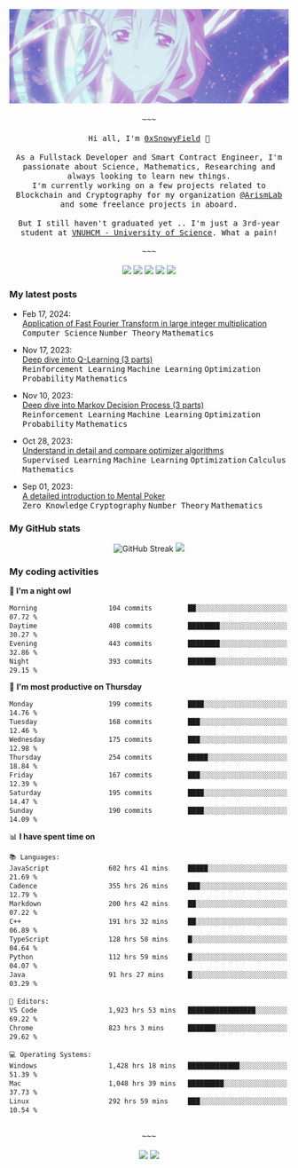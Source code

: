 <div align='center'>
<img src="./assets/banner.gif" alt="Banner" width="1000" />
  <samp>
    </br></br>~~~</br></br>
    Hi all, I'm <a href="https://snowyfield.me/">0xSnowyField</a> 🧸
    </br></br>
    As a Fullstack Developer and Smart Contract Engineer, I'm passionate about Science, Mathematics, Researching and always looking to learn new things.</br> I'm currently working on a few projects related to Blockchain and Cryptography for my organization <a href="https://github.com/ArismLab">@ArismLab</a> and some freelance projects in aboard.
    </br></br>
    But I still haven't graduated yet .. I'm just a 3rd-year student at <a href="https://en.hcmus.edu.vn/">VNUHCM - University of Science</a>. What a pain!
    </br></br>~~~</br></br>
  </samp>
  <a href = "https://wakatime.com/@SnowyField1906" target="_blank"><img src="https://img.shields.io/badge/-Wakatime-000000?style=for-the-badge&logo=wakatime&logoColor=white"></a>
  <a href="https://linkedin.com/in/NHThuan" target="_blank"><img src="https://img.shields.io/badge/-LinkedIn-0A66C2?style=for-the-badge&logo=linkedin&logoColor=white"></a>
  <a href="https://stackoverflow.com/users/17358240/snowyfield" target="_blank"><img src="https://img.shields.io/badge/StackOverflow-F58025?style=for-the-badge&logo=stackoverflow&logoColor=white" target="_blank"></a>
  <a href="https://facebook.com/SnowyField1906" target="_blank"><img src="https://img.shields.io/badge/-Facebook-0A66C2?style=for-the-badge&logo=facebook&logoColor=white"></a>
  <a href="https://x.com/SnowyField1906" target="_blank"><img src="https://img.shields.io/badge/-Twitter-000000?style=for-the-badge&logo=x&logoColor=white"></a>
</div>

### My latest posts

- Feb 17, 2024\: <br/>
  <a href="https://www.snowyfield.me/posts/ung-dung-fast-fourier-transform-trong-phep-nhan-so-nguyen-lon" target="_blank">Application of Fast Fourier Transform in large integer multiplication</a><br/>
  <kbd>Computer Science</kbd> <kbd>Number Theory</kbd> <kbd>Mathematics</kbd>
  
- Nov 17, 2023\: <br/>
  <a href="https://www.snowyfield.me/posts/hieu-sau-ve-q-learning-phan-1" target="_blank">Deep dive into Q-Learning (3 parts)</a><br/>
  <kbd>Reinforcement Learning</kbd> <kbd>Machine Learning</kbd> <kbd>Optimization</kbd> <kbd>Probability</kbd> <kbd>Mathematics</kbd>
  
- Nov 10, 2023\: <br/>
  <a href="https://www.snowyfield.me/posts/hieu-sau-ve-markov-decision-process-phan-1" target="_blank">Deep dive into Markov Decision Process (3 parts)</a><br/>
  <kbd>Reinforcement Learning</kbd> <kbd>Machine Learning</kbd> <kbd>Optimization</kbd> <kbd>Probability</kbd> <kbd>Mathematics</kbd>
  
- Oct 28, 2023\: <br/>
  <a href="https://www.snowyfield.me/posts/tim-hieu-chi-tiet-va-so-sanh-cac-thuat-toan-optimizer" target="_blank">Understand in detail and compare optimizer algorithms</a><br/>
  <kbd>Supervised Learning</kbd> <kbd>Machine Learning</kbd> <kbd>Optimization</kbd> <kbd>Calculus</kbd> <kbd>Mathematics</kbd>
  
- Sep 01, 2023\: <br/>
  <a href="https://www.snowyfield.me/posts/gioi-thieu-chi-tiet-ve-bai-toan-mental-poker" target="_blank">A detailed introduction to Mental Poker</a><br/>
  <kbd>Zero Knowledge</kbd> <kbd>Cryptography</kbd> <kbd>Number Theory</kbd> <kbd>Mathematics</kbd>

### My GitHub stats

<div align="center">
  <img src="https://github-readme-streak-stats.herokuapp.com?user=SnowyFIeld1906&theme=swift&hide_border=true&date_format=M%20j%5B%2C%20Y%5D&card_width=1000" alt="GitHub Streak" />
  <img src='http://github-profile-summary-cards.vercel.app/api/cards/profile-details?username=SnowyFIeld1906&theme=swift' width='1000px'/>
</div>

### My coding activities

<!--START_SECTION:waka-->
**🦉 I'm a night owl** 

```text
Morning                  104 commits         ██░░░░░░░░░░░░░░░░░░░░░░░   07.72 % 
Daytime                  408 commits         ████████░░░░░░░░░░░░░░░░░   30.27 % 
Evening                  443 commits         ████████░░░░░░░░░░░░░░░░░   32.86 % 
Night                    393 commits         ███████░░░░░░░░░░░░░░░░░░   29.15 % 
```
📅 **I'm most productive on Thursday** 

```text
Monday                   199 commits         ████░░░░░░░░░░░░░░░░░░░░░   14.76 % 
Tuesday                  168 commits         ███░░░░░░░░░░░░░░░░░░░░░░   12.46 % 
Wednesday                175 commits         ███░░░░░░░░░░░░░░░░░░░░░░   12.98 % 
Thursday                 254 commits         █████░░░░░░░░░░░░░░░░░░░░   18.84 % 
Friday                   167 commits         ███░░░░░░░░░░░░░░░░░░░░░░   12.39 % 
Saturday                 195 commits         ████░░░░░░░░░░░░░░░░░░░░░   14.47 % 
Sunday                   190 commits         ████░░░░░░░░░░░░░░░░░░░░░   14.09 % 
```


📊 **I have spent time on** 

```text
📚 Languages: 
JavaScript               602 hrs 41 mins     █████░░░░░░░░░░░░░░░░░░░░   21.69 % 
Cadence                  355 hrs 26 mins     ███░░░░░░░░░░░░░░░░░░░░░░   12.79 % 
Markdown                 200 hrs 42 mins     ██░░░░░░░░░░░░░░░░░░░░░░░   07.22 % 
C++                      191 hrs 32 mins     ██░░░░░░░░░░░░░░░░░░░░░░░   06.89 % 
TypeScript               128 hrs 58 mins     █░░░░░░░░░░░░░░░░░░░░░░░░   04.64 % 
Python                   112 hrs 59 mins     █░░░░░░░░░░░░░░░░░░░░░░░░   04.07 % 
Java                     91 hrs 27 mins      █░░░░░░░░░░░░░░░░░░░░░░░░   03.29 % 

📑 Editors: 
VS Code                  1,923 hrs 53 mins   █████████████████░░░░░░░░   69.22 % 
Chrome                   823 hrs 3 mins      ███████░░░░░░░░░░░░░░░░░░   29.62 % 

💻 Operating Systems: 
Windows                  1,428 hrs 18 mins   █████████████░░░░░░░░░░░░   51.39 % 
Mac                      1,048 hrs 39 mins   █████████░░░░░░░░░░░░░░░░   37.73 % 
Linux                    292 hrs 59 mins     ███░░░░░░░░░░░░░░░░░░░░░░   10.54 % 
```

<div align='center'><samp></br>~~~</br></br></samp><img src='http://img.shields.io/badge/2.8%20thousand%20coding%20hours-black?style=for-the-badge' /> <img src='https://img.shields.io/badge/3.5%20million%20lines%20of%20code-black?style=for-the-badge' /></div>


<!--END_SECTION:waka-->
